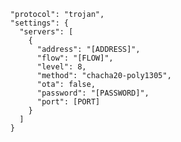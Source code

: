       "protocol": "trojan",
      "settings": {
        "servers": [
          {
            "address": "[ADDRESS]",
            "flow": "[FLOW]",
            "level": 8,
            "method": "chacha20-poly1305",
            "ota": false,
            "password": "[PASSWORD]",
            "port": [PORT]
          }
        ]
      }